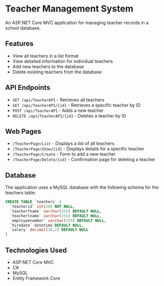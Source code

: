 # Teacher Management System

An ASP.NET Core MVC application for managing teacher records in a school database.

## Features

- View all teachers in a list format
- View detailed information for individual teachers
- Add new teachers to the database
- Delete existing teachers from the database

## API Endpoints

- `GET /api/TeacherAPI` - Retrieves all teachers
- `GET /api/TeacherAPI/{id}` - Retrieves a specific teacher by ID
- `POST /api/TeacherAPI` - Adds a new teacher
- `DELETE /api/TeacherAPI/{id}` - Deletes a teacher by ID

## Web Pages

- `/TeacherPage/List` - Displays a list of all teachers
- `/TeacherPage/Show/{id}` - Displays details for a specific teacher
- `/TeacherPage/Create` - Form to add a new teacher
- `/TeacherPage/Delete/{id}` - Confirmation page for deleting a teacher

## Database

The application uses a MySQL database with the following schema for the teachers table:

```sql
CREATE TABLE `teachers` (
  `teacherid` int(20) NOT NULL,
  `teacherfname` varchar(255) DEFAULT NULL,
  `teacherlname` varchar(255) DEFAULT NULL,
  `employeenumber` varchar(255) DEFAULT NULL,
  `hiredate` datetime DEFAULT NULL,
  `salary` decimal(10,2) DEFAULT NULL
)
```

## Technologies Used

- ASP.NET Core MVC
- C#
- MySQL
- Entity Framework Core 